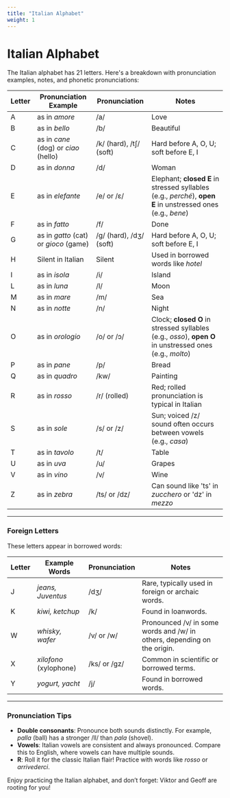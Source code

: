 ```yaml
---
title: "Italian Alphabet"
weight: 1
---
```


# Italian Alphabet

The Italian alphabet has 21 letters. Here's a breakdown with pronunciation examples, notes, and phonetic pronunciations:

| Letter | Pronunciation Example | Pronunciation | Notes |
|--------|------------------------|---------------|-------|
| A      | as in *amore*         | /a/           | Love  |
| B      | as in *bello*         | /b/           | Beautiful |
| C      | as in *cane* (dog) or *ciao* (hello) | /k/ (hard), /tʃ/ (soft) | Hard before A, O, U; soft before E, I |
| D      | as in *donna*         | /d/           | Woman |
| E      | as in *elefante*      | /e/ or /ɛ/    | Elephant; **closed E** in stressed syllables (e.g., *perché*), **open E** in unstressed ones (e.g., *bene*) |
| F      | as in *fatto*         | /f/           | Done  |
| G      | as in *gatto* (cat) or *gioco* (game) | /g/ (hard), /dʒ/ (soft) | Hard before A, O, U; soft before E, I |
| H      | Silent in Italian     | Silent        | Used in borrowed words like *hotel* |
| I      | as in *isola*         | /i/           | Island |
| L      | as in *luna*          | /l/           | Moon  |
| M      | as in *mare*          | /m/           | Sea   |
| N      | as in *notte*         | /n/           | Night |
| O      | as in *orologio*      | /o/ or /ɔ/    | Clock; **closed O** in stressed syllables (e.g., *osso*), **open O** in unstressed ones (e.g., *molto*) |
| P      | as in *pane*          | /p/           | Bread |
| Q      | as in *quadro*        | /kw/          | Painting |
| R      | as in *rosso*         | /r/ (rolled)  | Red; rolled pronunciation is typical in Italian |
| S      | as in *sole*          | /s/ or /z/    | Sun; voiced /z/ sound often occurs between vowels (e.g., *casa*) |
| T      | as in *tavolo*        | /t/           | Table |
| U      | as in *uva*           | /u/           | Grapes |
| V      | as in *vino*          | /v/           | Wine  |
| Z      | as in *zebra*         | /ts/ or /dz/  | Can sound like 'ts' in *zucchero* or 'dz' in *mezzo* |

---

### Foreign Letters

These letters appear in borrowed words:  

| Letter | Example Words        | Pronunciation | Notes |
|--------|----------------------|---------------|-------|
| J      | *jeans, Juventus*   | /dʒ/          | Rare, typically used in foreign or archaic words. |
| K      | *kiwi, ketchup*     | /k/           | Found in loanwords. |
| W      | *whisky, wafer*     | /v/ or /w/    | Pronounced /v/ in some words and /w/ in others, depending on the origin. |
| X      | *xilofono* (xylophone) | /ks/ or /gz/ | Common in scientific or borrowed terms. |
| Y      | *yogurt, yacht*     | /j/           | Found in borrowed words. |

---

### Pronunciation Tips

- **Double consonants**: Pronounce both sounds distinctly. For example, *palla* (ball) has a stronger /ll/ than *pala* (shovel).  
- **Vowels**: Italian vowels are consistent and always pronounced. Compare this to English, where vowels can have multiple sounds.  
- **R**: Roll it for the classic Italian flair! Practice with words like *rosso* or *arrivederci*.

Enjoy practicing the Italian alphabet, and don’t forget: Viktor and Geoff are rooting for you!
